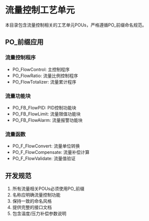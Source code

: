 # 流量控制工艺单元

本目录包含流量控制相关的工艺单元POUs，严格遵循PO_前缀命名规范。

## PO_前缀应用

### 流量控制程序
- PO_FlowControl: 主控制程序
- PO_FlowRatio: 流量比例控制程序
- PO_FlowTotalizer: 流量累计程序

### 流量功能块
- PO_FB_FlowPID: PID控制功能块
- PO_FB_FlowLimit: 流量限值功能块
- PO_FB_FlowAlarm: 流量报警功能块

### 流量函数
- PO_F_FlowConvert: 流量单位转换
- PO_F_FlowCompensate: 流量补偿计算
- PO_F_FlowValidate: 流量值验证

## 开发规范

1. 所有流量相关POUs必须使用PO_前缀
2. 名称应明确流量控制功能
3. 保持一致的命名风格
4. 提供完整的接口文档
5. 包含温度/压力补偿参数说明